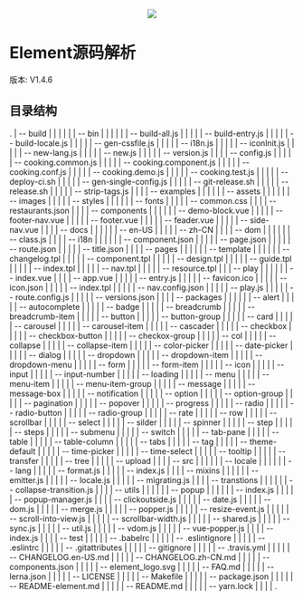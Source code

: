 <p align="center">
  <img src="https://cdn.rawgit.com/ElemeFE/element/dev/element_logo.svg">
</p>

# Element源码解析

版本: V1.4.6

## 目录结构

.
| -- build              |                         |                           |                     |
|                       | -- bin                  |                           |                     |
|                       |                         | -- build-all.js           |                     |
|                       |                         | -- build-entry.js         |                     |
|                       |                         | -- build-locale.js        |                     |
|                       |                         | -- gen-cssfile.js         |                     |
|                       |                         | -- i18n.js                |                     |
|                       |                         | -- iconlnit.js            |                     |
|                       |                         | -- new-lang.js            |                     |
|                       |                         | -- new.js                 |                     |
|                       |                         | -- version.js             |                     |
|                       | -- config.js            |                           |                     |
|                       | -- cooking.common.js    |                           |                     |
|                       | -- cooking.component.js |                           |                     |
|                       | -- cooking.conf.js      |                           |                     |
|                       | -- cooking.demo.js      |                           |                     |
|                       | -- cooking.test.js      |                           |                     |
|                       | -- deploy-ci.sh         |                           |                     |
|                       | -- gen-single-config.js |                           |                     |
|                       | -- git-release.sh       |                           |                     |
|                       | -- release.sh           |                           |                     |
|                       | -- strip-tags.js        |                           |                     |
| -- examples           |                         |                           |                     |
|                       | -- assets               |                           |                     |
|                       |                         | -- images                 |                     |
|                       |                         | -- styles                 |                     |
|                       |                         |                           | -- fonts            |
|                       |                         |                           | -- common.css       |
|                       |                         | -- restaurants.json       |                     |
|                       | -- components           |                           |                     |
|                       |                         | -- demo-block.vue         |                     |
|                       |                         | -- footer-nav.vue         |                     |
|                       |                         | -- footer.vue             |                     |
|                       |                         | -- feader.vue             |                     |
|                       |                         | -- side-nav.vue           |                     |
|                       | -- docs                 |                           |                     |
|                       |                         | -- en-US                  |                     |
|                       |                         | -- zh-CN                  |                     |
|                       | -- dom                  |                           |                     |
|                       |                         | -- class.js               |                     |
|                       | -- i18n                 |                           |                     |
|                       |                         | -- component.json         |                     |
|                       |                         | -- page.json              |                     |
|                       |                         | -- route.json             |                     |
|                       |                         | -- title.json             |                     |
|                       | -- pages                |                           |                     |
|                       |                         | -- template               |                     |
|                       |                         |                           | -- changelog.tpl    |
|                       |                         |                           | -- component.tpl    |
|                       |                         |                           | -- design.tpl       |
|                       |                         |                           | -- guide.tpl        |
|                       |                         |                           | -- index.tpl        |
|                       |                         |                           | -- nav.tpl          |
|                       |                         |                           | -- resource.tpl     |
|                       | -- play                 |                           |                     |
|                       |                         | -- index.vue              |                     |
|                       | -- app.vue              |                           |                     |
|                       | -- entry.js             |                           |                     |
|                       | -- favicon.ico          |                           |                     |
|                       | -- icon.json            |                           |                     |
|                       | -- index.tpl            |                           |                     |
|                       | -- nav.config.json      |                           |                     |
|                       | -- play.js              |                           |                     |
|                       | -- route.config.js      |                           |                     |
|                       | -- versions.json        |                           |                     |
| -- packages           |                         |                           |                     |
|                       | -- alert                |                           |                     |
|                       | -- autocomplete         |                           |                     |
|                       | -- badge                |                           |                     |
|                       | -- breadcrumb           |                           |                     |
|                       | -- breadcrumb-item      |                           |                     |
|                       | -- button               |                           |                     |
|                       | -- button-group         |                           |                     |
|                       | -- card                 |                           |                     |
|                       | -- carousel             |                           |                     |
|                       | -- carousel-item        |                           |                     |
|                       | -- cascader             |                           |                     |
|                       | -- checkbox             |                           |                     |
|                       | -- checkbox-button      |                           |                     |
|                       | -- checkox-group        |                           |                     |
|                       | -- col                  |                           |                     |
|                       | -- collapse             |                           |                     |
|                       | -- collapse-item        |                           |                     |
|                       | -- color-picker         |                           |                     |
|                       | -- date-picker          |                           |                     |
|                       | -- dialog               |                           |                     |
|                       | -- dropdown             |                           |                     |
|                       | -- dropdown-item        |                           |                     |
|                       | -- dropdown-menu        |                           |                     |
|                       | -- form                 |                           |                     |
|                       | -- form-item            |                           |                     |
|                       | -- icon                 |                           |                     |
|                       | -- input                |                           |                     |
|                       | -- input-number         |                           |                     |
|                       | -- loading              |                           |                     |
|                       | -- menu                 |                           |                     |
|                       | -- menu-item            |                           |                     |
|                       | -- menu-item-group      |                           |                     |
|                       | -- message              |                           |                     |
|                       | -- message-box          |                           |                     |
|                       | -- notification         |                           |                     |
|                       | -- option               |                           |                     |
|                       | -- option-group         |                           |                     |
|                       | -- pagination           |                           |                     |
|                       | -- popover              |                           |                     |
|                       | -- progress             |                           |                     |
|                       | -- radio                |                           |                     |
|                       | -- radio-button         |                           |                     |
|                       | -- radio-group          |                           |                     |
|                       | -- rate                 |                           |                     |
|                       | -- row                  |                           |                     |
|                       | -- scrollbar            |                           |                     |
|                       | -- select               |                           |                     |
|                       | -- silder               |                           |                     |
|                       | -- spinner              |                           |                     |
|                       | -- step                 |                           |                     |
|                       | -- steps                |                           |                     |
|                       | -- submenu              |                           |                     |
|                       | -- switch               |                           |                     |
|                       | -- tab-pane             |                           |                     |
|                       | -- table                |                           |                     |
|                       | -- table-column         |                           |                     |
|                       | -- tabs                 |                           |                     |
|                       | -- tag                  |                           |                     |
|                       | -- theme-default        |                           |                     |
|                       | -- time-picker          |                           |                     |
|                       | -- time-select          |                           |                     |
|                       | -- tooltip              |                           |                     |
|                       | -- transfer             |                           |                     |
|                       | -- tree                 |                           |                     |
|                       | -- upload               |                           |                     |
| -- src                |                         |                           |                     |
|                       | -- locale               |                           |                     |
|                       |                         | -- lang                   |                     |
|                       |                         | -- format.js              |                     |
|                       |                         | -- index.js               |                     |
|                       | -- mixins               |                           |                     |
|                       |                         | -- emitter.js             |                     |
|                       |                         | -- locale.js              |                     |
|                       |                         | -- migrating.js           |                     |
|                       | -- transtions           |                           |                     |
|                       |                         | -- collapse-transition.js |                     |
|                       | -- utils                |                           |                     |
|                       |                         | -- popup                  |                     |
|                       |                         |                           | -- index.js         |
|                       |                         |                           | -- popup-manager.js |
|                       |                         | -- clickoutside.js        |                     |
|                       |                         | -- date.js                |                     |
|                       |                         | -- dom.js                 |                     |
|                       |                         | -- merge.js               |                     |
|                       |                         | -- popper.js              |                     |
|                       |                         | -- resize-event.js        |                     |
|                       |                         | -- scroll-into-view.js    |                     |
|                       |                         | -- scrollbar-width.js     |                     |
|                       |                         | -- shared.js              |                     |
|                       |                         | -- sync.js                |                     |
|                       |                         | -- util.js                |                     |
|                       |                         | -- vdom.js                |                     |
|                       |                         | -- vue-popper.js          |                     |
|                       | -- index.js             |                           |                     |
| -- test               |                         |                           |                     |
| -- .babelrc           |                         |                           |                     |
| -- .eslintignore      |                         |                           |                     |
| -- .eslintrc          |                         |                           |                     |
| -- .gitattributes     |                         |                           |                     |
| -- gitignore          |                         |                           |                     |
| -- .travis.yml        |                         |                           |                     |
| -- CHANGELOG.en-US.md |                         |                           |                     |
| -- CHANGELOG.zh-CN.md |                         |                           |                     |
| -- components.json    |                         |                           |                     |
| -- element_logo.svg   |                         |                           |                     |
| -- FAQ.md             |                         |                           |                     |
| -- lerna.json         |                         |                           |                     |
| -- LICENSE            |                         |                           |                     |
| -- Makefile           |                         |                           |                     |
| -- package.json       |                         |                           |                     |
| -- README-element.md  |                         |                           |                     |
| -- README.md          |                         |                           |                     |
| -- yarn.lock          |                         |                           |                     |
.
